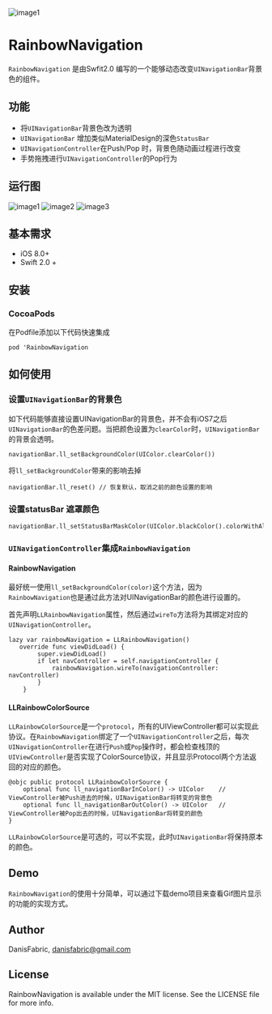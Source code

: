 
![image1](https://github.com/DanisFabric/RainbowNavigation/blob/master/images/logo.png)

# RainbowNavigation

`RainbowNavigation` 是由Swfit2.0 编写的一个能够动态改变`UINavigationBar`背景色的组件。

## 功能

* 将`UINavigationBar`背景色改为透明
* `UINavigationBar` 增加类似MaterialDesign的深色`StatusBar`
* `UINavigationController`在Push/Pop 时，背景色随动画过程进行改变
* 手势拖拽进行`UINavigationController`的Pop行为

## 运行图

![image1](https://github.com/DanisFabric/RainbowNavigation/blob/master/images/demo1.gif)
![image2](https://github.com/DanisFabric/RainbowNavigation/blob/master/images/demo2.gif)
![image3](https://github.com/DanisFabric/RainbowNavigation/blob/master/images/demo3.gif)

## 基本需求

* iOS 8.0+
* Swift 2.0 +

## 安装

### CocoaPods

在Podfile添加以下代码快速集成

```
pod 'RainbowNavigation
```


## 如何使用

### 设置`UINavigationBar`的背景色


如下代码能够直接设置UINavigationBar的背景色，并不会有iOS7之后`UINavigationBar`的色差问题。当把颜色设置为`clearColor`时，`UINavigationBar`的背景会透明。

```
navigationBar.ll_setBackgroundColor(UIColor.clearColor())
```

将`ll_setBackgroundColor`带来的影响去掉

```
navigationBar.ll_reset() // 恢复默认，取消之前的颜色设置的影响
```

### 设置statusBar 遮罩颜色

```
navigationBar.ll_setStatusBarMaskColor(UIColor.blackColor().colorWithAlphaComponent(0.1))

```

### `UINavigationController`集成`RainbowNavigation`

#### RainbowNavigation

最好统一使用`ll_setBackgroundColor(color)`这个方法，因为`RainbowNavigation`也是通过此方法对UINavigationBar的颜色进行设置的。	

首先声明`LLRainbowNavigation`属性，然后通过`wireTo`方法将为其绑定对应的`UINavigationController`。

```
lazy var rainbowNavigation = LLRainbowNavigation()
   override func viewDidLoad() {
        super.viewDidLoad()
        if let navController = self.navigationController {
            rainbowNavigation.wireTo(navigationController: navController)
        }
    }
```


#### LLRainbowColorSource

`LLRainbowColorSource`是一个`protocol`，所有的UIViewController都可以实现此协议。在`RainbowNavigation`绑定了一个`UINavigationController`之后，每次`UINavigationController`在进行`Push`或`Pop`操作时，都会检查栈顶的`UIViewController`是否实现了ColorSource协议，并且显示Protocol两个方法返回的对应的颜色。	

```
@objc public protocol LLRainbowColorSource {
    optional func ll_navigationBarInColor() -> UIColor    // ViewController被Push进去的时候，UINavigationBar将转变的背景色
    optional func ll_navigationBarOutColor() -> UIColor   // ViewController被Pop出去的时候，UINavigationBar将转变的颜色
}
```
`LLRainbowColorSource`是可选的，可以不实现，此时`UINavigationBar`将保持原本的颜色。


## Demo

`RainbowNavigation`的使用十分简单，可以通过下载demo项目来查看Gif图片显示的功能的实现方式。

## Author

DanisFabric, danisfabric@gmail.com

## License

RainbowNavigation is available under the MIT license. See the LICENSE file for more info.
